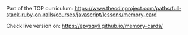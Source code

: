 Part of the TOP curriculum:
https://www.theodinproject.com/paths/full-stack-ruby-on-rails/courses/javascript/lessons/memory-card

Check live version on:
https://epysqyli.github.io/memory-cards/
